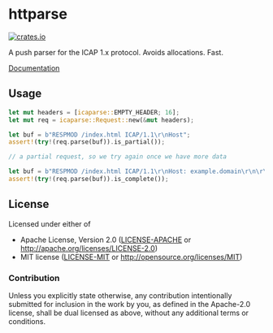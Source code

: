 # httparse

[![crates.io](http://meritbadge.herokuapp.com/icaparse)](https://crates.io/crates/icaparse)

A push parser for the ICAP 1.x protocol. Avoids allocations. Fast.

[Documentation](https://docs.rs/icaparse)

## Usage

```rust
let mut headers = [icaparse::EMPTY_HEADER; 16];
let mut req = icaparse::Request::new(&mut headers);

let buf = b"RESPMOD /index.html ICAP/1.1\r\nHost";
assert!(try!(req.parse(buf)).is_partial());

// a partial request, so we try again once we have more data

let buf = b"RESPMOD /index.html ICAP/1.1\r\nHost: example.domain\r\n\r\n";
assert!(try!(req.parse(buf)).is_complete());
```

## License

Licensed under either of

- Apache License, Version 2.0 ([LICENSE-APACHE](LICENSE-APACHE) or http://apache.org/licenses/LICENSE-2.0)
- MIT license ([LICENSE-MIT](LICENSE-MIT) or http://opensource.org/licenses/MIT)

### Contribution

Unless you explicitly state otherwise, any contribution intentionally submitted for inclusion in the work by you, as defined in the Apache-2.0 license, shall be dual licensed as above, without any additional terms or conditions.
